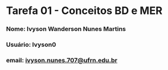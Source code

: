 # Tarefa 01 - Conceitos BD e MER

### Nome: Ivyson Wanderson Nunes Martins
### Usuário: Ivyson0
### email: ivyson.nunes.707@ufrn.edu.br

